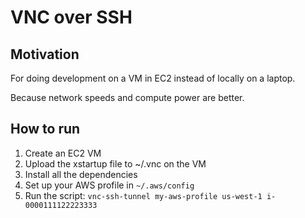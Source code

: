 # VNC over SSH

## Motivation

For doing development on a VM in EC2 instead of locally on a laptop.

Because network speeds and compute power are better.

## How to run

1. Create an EC2 VM 
1. Upload the xstartup file to ~/.vnc on the VM
1. Install all the dependencies 
1. Set up your AWS profile in `~/.aws/config`
1. Run the script:
  `vnc-ssh-tunnel my-aws-profile us-west-1 i-0000111122223333`

